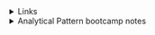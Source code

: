 <details>
<summary> Links </summary>

1. [Medium Article](https://medium.com/@karkisatkarhere/from-patterns-to-practice-50978850fa5f)
2. [Jade Codes](https://www.youtube.com/watch?v=biaaA9GfNPw)

    
</details>


<details>
<summary> Analytical Pattern bootcamp notes</summary>

1. Growth Accounting
    - How FB tracks inflow and outflow of active and inactive users (any state change tracking) 
2. Survival Analysis 
    - Of all users that signed up today, what % are still active in 30 days, 60 days, 90 days (Retention Number)

<details>
<summary> 7 patterns </summary>

<details>
<summary> 1. Aggregation-based patterns  </summary>

- The most common type of analysis
- You will mostly use `Group BY` with `Sum, AVG, percentile, count, may be array_agg`  
1.  Trend Analysis also give you RCA 
    - wow(week on week) change of dimension shows +1million but it should also give you that +1.5mil in US but -0.5 mil in India, shows it can be different overall. Bring in different dimensions like gender, country.
2. Root Cause Analysis (WHY)
    - line chart we have a dip and the reason for the dip is e.g. of spike during chinese new year for the airline. 
3. Composition 
    - e.g., user distribution by region, we have these many users in US, China.
4. Always have upstream data aggregated at daily level, that is aggregated along user_id 
    - Good for experimentation - group users and then easily add dimension to the metrics
5. IMP - when doing agg, you shouldn't be going back to fact data because fact data should be aggregated along the dimension like user_id, device_id. Dimensions will not be 1:1 
    - A key takeaway is to aggregate data at a daily level along a primary dimension (like user ID) for efficiency and to support experimentation (A/B testing). 
 6. However, caution is advised against including too many dimensions, as it can lead to overly granular data that loses analytical value.

#### Gotchas 
1. Careful about what all dimensions you bring in aggregation - will get you back to daily data 
2. Be mindful of grain you are working with, gender is cool only two-three, country only one person follows me if he leaves 100% drop so lookout at numbers as well when dealing with %.
3. Long time frame analysis (>90 days) - try to lower the cardinality, look at per week or year may be not per day, to avoid lot of rows. 90 days - countries 200 = 1800 rows if you have any high cardinality dimension then it will increase.
</details>

<details>
<summary> Cumulation based patterns </summary>

- based on cumultaive table design
- changes over time, between consecutive days (e.g., active today vs. yesterday)
- FUll outer join (to account for missing data, where "no data is data.") here no data is data, we want to keep track of it. In aggregation we don't care about no data.

1. State Change Tracking
- opposite of SCD 
- instead of keeping all values of a dimension, it just keep the changed value, like a change log 

    - Growth Accounting 
        - New (didn't exist yest, active today)
        - Retained (active yest, active today)
        - Churned (active yest, inactive today)
        - Resurrected (active today, inactive yest)
        - Stale (inactive yes, inactive today)
        - deleted (don't exist today but were active/inactive yest) 
    
    - Growth rate = (new +resurr) - churned
    - used for how users are interacting with notifications. 
    - Also used for tracking fake accounts, new fake account, reclassified as fake account, declassified.
    - ML model at Netflix was labelling applications as risky and not risky, then monitored the flow. 
    - At Airbnb, model for hosts classification - host cancels on you. labelling hosts as risky not risky, track the effectiveness of training hosts.
    - It’s particularly powerful for monitoring machine learning model health (e.g., sudden shifts in classifications post-update) and strategic goals (e.g., reducing risky hosts through education).

2. Retention(J curves)
    - tracking how many users remain active over time from a cohort
    - Survivorship analysis measures retention from a reference date (like signup) over time, starting at 100% and declining as users drop off.
    - Successful apps show a flattening curve (some users stick around long-term), while a steep decline indicates poor stickiness.
    - beyond growth to areas like cancer patient survival (reference: diagnosis date, state: alive), smokers remaining smoke-free (reference: quit date).
</details>

<details>
<summary> Window Based patterns </summary>
    
- Calculations over a time window, split into two types: 1. day-over-day, week-over-week, month-over-month, or year-over-year changes (like `derivatives`, showing rate of change) and `rolling sums or averages` (like integrals, showing cumulative trends).
- syntax involving partitioning by dimensions like user ID and defining the window size (e.g., rolling 7 days). 
- A practical note is to partition data in big data environments to avoid performance issues.
- `Derivative metrics` make charts spikier, increasing volatility (especially day-over-day), while `rolling metrics` smooth noise, as seen in stock trading with 50-day or 200-day moving averages (e.g., golden cross for buy signals when 50-day crosses above 200-day)
- Airbnb example notes year-over-year metrics were skewed by the 2020 pandemic, leading to comparisons with 2019 instead.

</details>

<details>
<summary> Enrichment Based patterns </summary>
We are already have all the columns we need to we will skip this one, we are assuming to be in the master layer.

</details>
</details>


2. Experimentation
3. Prediction
4. Clustering
5. Decision Tree
6. Accumulation Derivative 
7. Funnel analysis 
</details>
